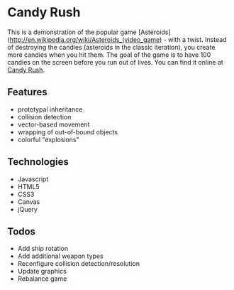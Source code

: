 # Candy Rush

This is a demonstration of the popular game [Asteroids](http://en.wikipedia.org/wiki/Asteroids_(video_game) - with a twist.
Instead of destroying the candies (asteroids in the classic iteration), you create more candies when you
hit them. The goal of the game is to have 100 candies on the screen before you run out of lives.
You can find it online at [Candy Rush](http://asteroidspewpewpew.herokuapp.com/).

## Features
  * prototypal inheritance
  * collision detection
  * vector-based movement
  * wrapping of out-of-bound objects
  * colorful "explosions"

## Technologies
  * Javascript
  * HTML5
  * CSS3
  * Canvas
  * jQuery

## Todos
  * Add ship rotation
  * Add additional weapon types
  * Reconfigure collision detection/resolution
  * Update graphics
  * Rebalance game
